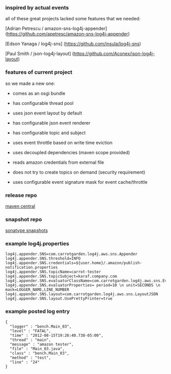 <!--

    Copyright (C) 2010-2013 Andrei Pozolotin <Andrei.Pozolotin@gmail.com>

    All rights reserved. Licensed under the OSI BSD License.

    http://www.opensource.org/licenses/bsd-license.php

-->
### inspired by actual events

all of these great projects lacked some features that we needed:

[Adrian Petrescu / amazon-sns-log4j-appender]
(https://github.com/apetresc/amazon-sns-log4j-appender)

[Edson Yanaga / log4j-sns]
(https://github.com/insula/log4j-sns)

[Paul Smith / json-log4j-layout]
(https://github.com/Aconex/json-log4j-layout)


### features of current project

so we made a new one:

* comes as an osgi bundle

* has configurable thread pool

* uses json event layout by default

* has configurable json event renderer 

* has configurable topic and subject

* uses event throttle based on write time eviction

* uses decoupled dependencies (maven scope provided)

* reads amazon credentials from external file

* does not try to create topics on demand (security requirement)

* uses configurable event signature mask for event cache/throttle  

### release repo
[maven central](http://search.maven.org/#search%7Cga%7C1%7Ccarrotgarden)

### snapshot repo
[sonatype snapshots](https://oss.sonatype.org/content/repositories/snapshots/)

### example log4j.properties
```
log4j.appender.SNS=com.carrotgarden.log4j.aws.sns.Appender
log4j.appender.SNS.threshold=INFO
log4j.appender.SNS.credentials=${user.home}/.amazon/publish-notification.properties
log4j.appender.SNS.topicName=carrot-tester
log4j.appender.SNS.topicSubject=karaf.company.com
log4j.appender.SNS.evaluatorClassName=com.carrotgarden.log4j.aws.sns.EvaluatorThrottler
log4j.appender.SNS.evaluatorProperties= period=10 \n unit=SECONDS \n mask=LOGGER_NAME,LINE_NUMBER
log4j.appender.SNS.layout=com.carrotgarden.log4j.aws.sns.LayoutJSON
log4j.appender.SNS.layout.UsePrettyPrinter=true
```

### example posted log entry
```
{
  "logger" : "bench.Main_03",
  "level" : "FATAL",
  "time" : "2012-08-15T19:26:40.738-05:00",
  "thread" : "main",
  "message" : "amazon tester",
  "file" : "Main_03.java",
  "class" : "bench.Main_03",
  "method" : "test",
  "line" : "24"
}
```

